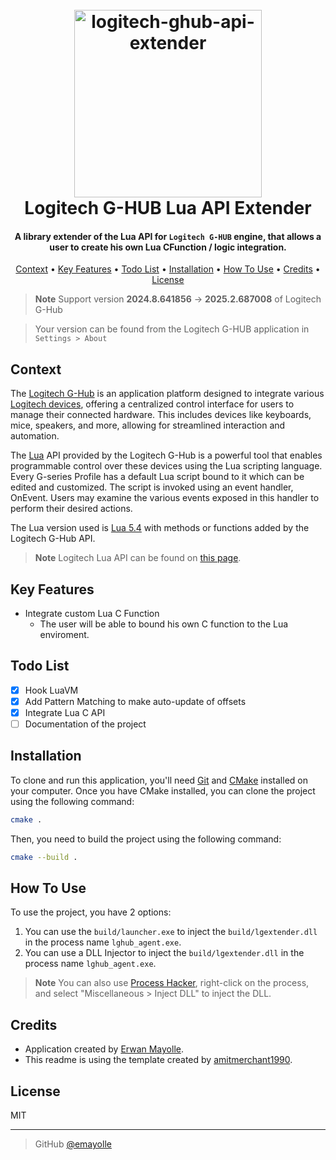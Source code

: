 <!-- 2025.1.673329 -->


<h1 align="center">
  <br>
  <a href="https://github.com/emayolle/logitech-ghub-api-extender"><img src="https://www.logitechg.com/content/dam/logitech/en/nav/brand-logos/new/logitech.svg" alt="logitech-ghub-api-extender" width="300"></a>
  <br>
  Logitech G-HUB Lua API Extender
  <br>
</h1>

<h4 align="center">A library extender of the Lua API for <code>Logitech G-HUB</code> engine, that allows a user to create his own Lua CFunction / logic integration.</h4>


<p align="center">
  <a href="#context">Context</a> •
  <a href="#key-features">Key Features</a> •
  <a href="#todo-list">Todo List</a> •
  <a href="#installation">Installation</a> •
  <a href="#how-to-use">How To Use</a> •
  <a href="#credits">Credits</a> •
  <a href="#license">License</a>
</p>

<!-- ![screenshot](https://raw.githubusercontent.com/emayolle/django_final/main/git_images/exemple.gif) -->

> **Note**
> Support version **__2024.8.641856__** &rarr; **__2025.2.687008__** of Logitech G-Hub

> Your version can be found from the Logitech G-HUB application in `Settings > About`

## Context
The [Logitech G-Hub](https://www.logitechg.com/fr-fr/innovation/g-hub.html) is an application platform designed to integrate various [Logitech devices](https://www.logitechg.com/), offering a centralized control interface for users to manage their connected hardware. This includes devices like keyboards, mice, speakers, and more, allowing for streamlined interaction and automation.

The [Lua](https://www.lua.org/) API provided by the Logitech G-Hub is a powerful tool that enables programmable control over these devices using the Lua scripting language. Every G-series Profile has a default Lua script bound to it which can be edited and customized.
The script is invoked using an event handler, OnEvent. Users may examine the various events
exposed in this handler to perform their desired actions.

The Lua version used is [Lua 5.4](https://www.lua.org/versions.html#5.4) with methods or functions added by the Logitech G-Hub API.

> **Note**
> Logitech Lua API can be found on [this page](https://douile.com/logitech-toggle-keys/APIDocs.pdf).
## Key Features

* Integrate custom Lua C Function
  - The user will be able to bound his own C function to the Lua enviroment.



## Todo List

- [x] Hook LuaVM
- [x] Add Pattern Matching to make auto-update of offsets
- [x] Integrate Lua C API
- [ ] Documentation of the project

## Installation
To clone and run this application, you'll need [Git](https://git-scm.com) and [CMake](https://cmake.org/) installed on your computer. Once you have CMake installed, you can clone the project using the following command:
```bash
cmake .
```
Then, you need to build the project using the following command:
```bash
cmake --build .
```

## How To Use

<!-- To use the project, you need to run `build/launcher.exe`. -->
<!-- To use the project, you need to have a DLL Injector to inject the `build/lgextender.dll` in the process name `lghub_agent.exe`. -->
To use the project, you have 2 options:
1. You can use the `build/launcher.exe` to inject the `build/lgextender.dll` in the process name `lghub_agent.exe`.
2. You can use a DLL Injector to inject the `build/lgextender.dll` in the process name `lghub_agent.exe`.
> **Note**
> You can also use [Process Hacker](https://processhacker.sourceforge.io/downloads.php), right-click on the process, and select "Miscellaneous > Inject DLL" to inject the DLL.


<!-- 
> **Note**
> If you're using Linux Bash you can do `python manage.py shell < generate_data.py` to generate some data in the database.
-->

## Credits

- Application created by [Erwan Mayolle](https://github.com/emayolle).
- This readme is using the template created by [amitmerchant1990](https://github.com/amitmerchant1990).

## License

MIT

---

> GitHub [@emayolle](https://github.com/emayolle)

